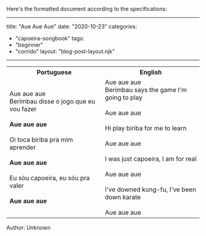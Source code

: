Here's the formatted document according to the specifications:

---
title: "Aue Aue Aue"
date: "2020-10-23"
categories: 
  - "capoeira-songbook"
tags: 
  - "beginner"
  - "corrido"
layout: "blog-post-layout.njk"
---

<table class="capoeira-table">
    <tr class="header-row">
        <th>Portuguese</th>
        <th>English</th>
    </tr>
    <tr>
        <td>Aue aue aue<br>
        Berimbau disse o jogo que eu vou fazer<br>
        <br>
        <strong>Aue aue aue</strong><br>
        <br>
        Oi toca biriba pra mim aprender<br>
        <br>
        <strong>Aue aue aue</strong><br>
        <br>
        Eu sóu capoeira, eu sóu pra valer<br>
        <br>
        <strong>Aue aue aue</strong></td>
        <td>Aue aue aue<br>
        Berimbau says the game I'm going to play<br>
        <br>
        Aue aue aue<br>
        <br>
        Hi play biriba for me to learn<br>
        <br>
        Aue aue aue<br>
        <br>
        I was just capoeira, I am for real<br>
        <br>
        Aue aue aue<br>
        <br>
        I've downed kung-fu, I've been<br>
        down karate<br>
        <br>
        Aue aue aue</td>
    </tr>
</table>

<figcaption>
Author: Unknown
</figcaption>